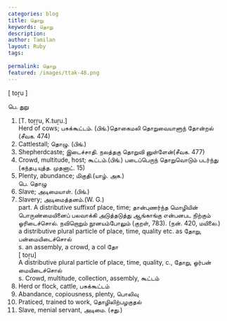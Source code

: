 ```yaml
---
categories: blog
title: தொறு
keywords: தொறு
description: 
author: Tamilan
layout: Ruby
tags: 
 
permalink: தொறு
featured: /images/ttak-48.png
---
```

  
[ toṟu ]  
  
பெ. துறு  
1. [T. toṟṟu, K.tuṟu.]  
Herd of cows; பசுக்கூட்டம். (பிங்.)தொகைமலி தொறுவையாளுந் தோன்றல் (சீவக. 474)  
2. Cattlestall; தொழு. (பிங்.)  
3. Shepherdcaste; இடைச்சாதி. நலத்தகு தொறுவி னுள்ளேன்(சீவக. 477)  
4. Crowd, multitude, host; கூட்டம்.(பிங்.) படைப்பெருந் தொறுவொடும் படர்ந்து (கந்தபு.யுத்த. முதனாட். 15)  
5. Plenty, abundance; மிகுதி.(யாழ். அக.)  
பெ. தொழு  
1. Slave; அடிமையாள். (பிங்.)  
2. Slavery; அடிமைத்தனம்.(W. G.)  
part. A distributive suffixof place, time; தான்புணர்ந்த மொழியின் பொருண்மையினைப் பலவாக்கி அடுத்தடுத்து ஆங்காங்கு என்பனபட நிற்கும் ஓரிடைச்சொல். நவிறொறும் நூனயம்போலும் (குறள், 783). (நன். 420, மயிலை.)  
a distributive plural particle of place, time, quality etc. as தோறு, பன்மையிடைச்சொல்  
s. an assembly, a crowd, a col தோ  
[ toṟu]  
A distributive plural particle of place, time, quality, c., தோறு, ஓர்பன் மையிடைச்சொல்  
s. Crowd, multitude, collection, assembly, கூட்டம்  
2. Herd or flock, cattle, பசுக்கூட்டம்  
3. Abandance, copiousness, plenty, பொலிவு  
4. Praticed, trained to work, தொழிலிற்பழகுதல்  
5. Slave, menial servant, அடிமை. (சது.)